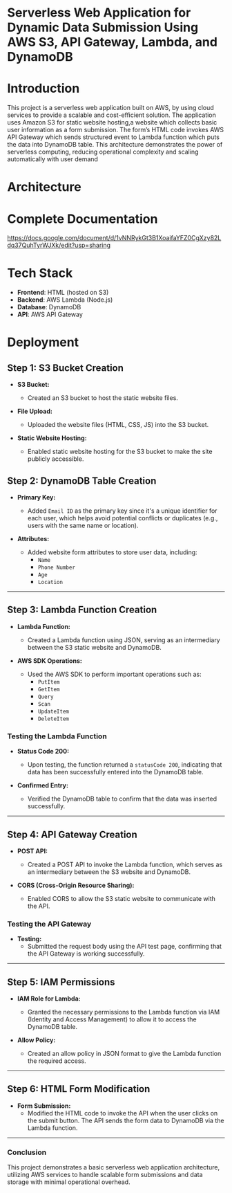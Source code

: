 # Serverless Web Application for Dynamic Data Submission Using AWS S3, API Gateway, Lambda, and DynamoDB
# Introduction
This project is a serverless web application built on AWS, by using cloud services to provide a scalable and cost-efficient solution. The application uses Amazon S3 for static website hosting,a website which collects basic user information as a form submission. The form’s HTML code invokes AWS API Gateway which sends structured event to Lambda function which puts the data into DynamoDB table. This architecture demonstrates the power of serverless computing, reducing operational complexity and scaling automatically with user demand
# Architecture
# Complete Documentation
https://docs.google.com/document/d/1vNNRykGt3B1XoaifaYFZ0CgXzy82Ldq37QuhTyrWJXk/edit?usp=sharing
# Tech Stack
- **Frontend**: HTML (hosted on S3)
- **Backend**: AWS Lambda (Node.js)
- **Database**: DynamoDB
- **API**: AWS API Gateway
# Deployment
## Step 1: S3 Bucket Creation

- **S3 Bucket:**
  - Created an S3 bucket to host the static website files.
  
- **File Upload:**
  - Uploaded the website files (HTML, CSS, JS) into the S3 bucket.
  
- **Static Website Hosting:**
  - Enabled static website hosting for the S3 bucket to make the site publicly accessible.
## Step 2: DynamoDB Table Creation

- **Primary Key:** 
  - Added `Email ID` as the primary key since it's a unique identifier for each user, which helps avoid potential conflicts or duplicates (e.g., users with the same name or location).
  
- **Attributes:** 
  - Added website form attributes to store user data, including:
    - `Name`
    - `Phone Number`
    - `Age`
    - `Location`

---

## Step 3: Lambda Function Creation

- **Lambda Function:**
  - Created a Lambda function using JSON, serving as an intermediary between the S3 static website and DynamoDB.
  
- **AWS SDK Operations:**
  - Used the AWS SDK to perform important operations such as:
    - `PutItem`
    - `GetItem`
    - `Query`
    - `Scan`
    - `UpdateItem`
    - `DeleteItem`

### Testing the Lambda Function

- **Status Code 200:**
  - Upon testing, the function returned a `statusCode 200`, indicating that data has been successfully entered into the DynamoDB table.
  
- **Confirmed Entry:**
  - Verified the DynamoDB table to confirm that the data was inserted successfully.

---

## Step 4: API Gateway Creation

- **POST API:**
  - Created a POST API to invoke the Lambda function, which serves as an intermediary between the S3 website and DynamoDB.
  
- **CORS (Cross-Origin Resource Sharing):**
  - Enabled CORS to allow the S3 static website to communicate with the API.

### Testing the API Gateway

- **Testing:** 
  - Submitted the request body using the API test page, confirming that the API Gateway is working successfully.

---

## Step 5: IAM Permissions

- **IAM Role for Lambda:**
  - Granted the necessary permissions to the Lambda function via IAM (Identity and Access Management) to allow it to access the DynamoDB table.
  
- **Allow Policy:**
  - Created an allow policy in JSON format to give the Lambda function the required access.

---

## Step 6: HTML Form Modification

- **Form Submission:**
  - Modified the HTML code to invoke the API when the user clicks on the submit button. The API sends the form data to DynamoDB via the Lambda function.

---

### Conclusion

This project demonstrates a basic serverless web application architecture, utilizing AWS services to handle scalable form submissions and data storage with minimal operational overhead.
